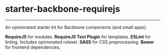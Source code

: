 # starter-backbone-requirejs
----------------------------

An opinionated starter kit for Backbone components (and small apps).

**RequireJS** for modules.
**RequireJS Text Plugin** for templates.
**ESLint** for linting. Includes opinionated ruleset.
**SASS** for CSS preprocessing.
**Bower** for frontend dependencies.
